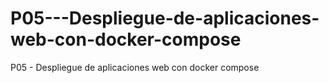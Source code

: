 # P05---Despliegue-de-aplicaciones-web-con-docker-compose
P05 - Despliegue de aplicaciones web con docker compose

